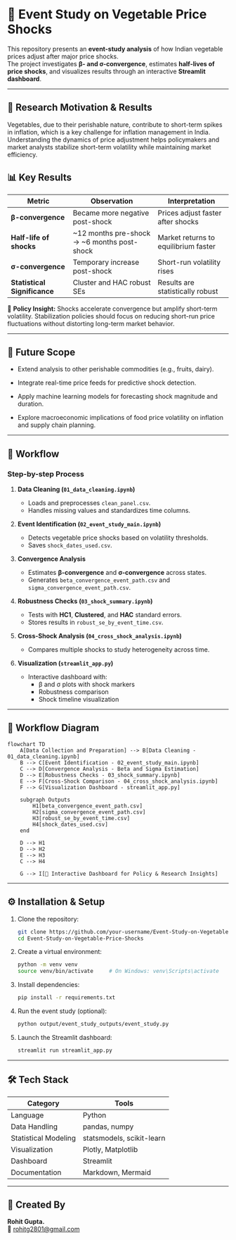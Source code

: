 # 🥦 Event Study on Vegetable Price Shocks

This repository presents an **event-study analysis** of how Indian vegetable prices adjust after major price shocks.  
The project investigates **β- and σ-convergence**, estimates **half-lives of price shocks**, and visualizes results through an interactive **Streamlit dashboard**.

---

## 🎯 Research Motivation & Results

Vegetables, due to their perishable nature, contribute to short-term spikes in inflation, which is a key challenge for inflation management in India. Understanding the dynamics of price adjustment helps policymakers and market analysts stabilize short-term volatility while maintaining market efficiency.

## 📊 Key Results  

| Metric | Observation | Interpretation |
|--------|------------|----------------|
| **β-convergence** | Became more negative post-shock | Prices adjust faster after shocks |
| **Half-life of shocks** | ~12 months pre-shock → ~6 months post-shock | Market returns to equilibrium faster |
| **σ-convergence** | Temporary increase post-shock | Short-run volatility rises |
| **Statistical Significance** | Cluster and HAC robust SEs | Results are statistically robust |
  

📌 **Policy Insight:** Shocks accelerate convergence but amplify short-term volatility. Stabilization policies should focus on reducing short-run price fluctuations without distorting long-term market behavior.

---
## 🔮 Future Scope

- Extend analysis to other perishable commodities (e.g., fruits, dairy).

- Integrate real-time price feeds for predictive shock detection.

- Apply machine learning models for forecasting shock magnitude and duration.

- Explore macroeconomic implications of food price volatility on inflation and supply chain planning.

---

## 🔄 Workflow  

### Step-by-step Process

1. **Data Cleaning (`01_data_cleaning.ipynb`)**  
   - Loads and preprocesses `clean_panel.csv`.  
   - Handles missing values and standardizes time columns.  

2. **Event Identification (`02_event_study_main.ipynb`)**  
   - Detects vegetable price shocks based on volatility thresholds.  
   - Saves `shock_dates_used.csv`.

3. **Convergence Analysis**  
   - Estimates **β-convergence** and **σ-convergence** across states.  
   - Generates `beta_convergence_event_path.csv` and `sigma_convergence_event_path.csv`.

4. **Robustness Checks (`03_shock_summary.ipynb`)**  
   - Tests with **HC1**, **Clustered**, and **HAC** standard errors.  
   - Stores results in `robust_se_by_event_time.csv`.

5. **Cross-Shock Analysis (`04_cross_shock_analysis.ipynb`)**  
   - Compares multiple shocks to study heterogeneity across time.  

6. **Visualization (`streamlit_app.py`)**  
   - Interactive dashboard with:
     - β and σ plots with shock markers  
     - Robustness comparison  
     - Shock timeline visualization  

---

## 🧭 Workflow Diagram

```mermaid
flowchart TD
    A[Data Collection and Preparation] --> B[Data Cleaning - 01_data_cleaning.ipynb]
    B --> C[Event Identification - 02_event_study_main.ipynb]
    C --> D[Convergence Analysis - Beta and Sigma Estimation]
    D --> E[Robustness Checks - 03_shock_summary.ipynb]
    E --> F[Cross-Shock Comparison - 04_cross_shock_analysis.ipynb]
    F --> G[Visualization Dashboard - streamlit_app.py]

    subgraph Outputs
        H1[beta_convergence_event_path.csv]
        H2[sigma_convergence_event_path.csv]
        H3[robust_se_by_event_time.csv]
        H4[shock_dates_used.csv]
    end

    D --> H1
    D --> H2
    E --> H3
    C --> H4

    G --> I[🎯 Interactive Dashboard for Policy & Research Insights]
```

---

## ⚙️ Installation & Setup  

1. Clone the repository:  
   ```bash
   git clone https://github.com/your-username/Event-Study-on-Vegetable-Price-Shocks.git
   cd Event-Study-on-Vegetable-Price-Shocks
   ```

2. Create a virtual environment:  
   ```bash
   python -m venv venv
   source venv/bin/activate     # On Windows: venv\Scripts\activate
   ```

3. Install dependencies:  
   ```bash
   pip install -r requirements.txt
   ```

4. Run the event study (optional):  
   ```bash
   python output/event_study_outputs/event_study.py
   ```

5. Launch the Streamlit dashboard:  
   ```bash
   streamlit run streamlit_app.py
   ```

---

## 🛠️ Tech Stack  

| Category | Tools |
|-----------|--------|
| Language | Python |
| Data Handling | pandas, numpy |
| Statistical Modeling | statsmodels, scikit-learn |
| Visualization | Plotly, Matplotlib |
| Dashboard | Streamlit |
| Documentation | Markdown, Mermaid |

---

## 🧾 Created By  

**Rohit Gupta.**  
📧 rohitg2801@gmail.com
